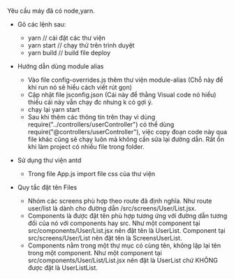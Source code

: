 Yêu cầu máy đã có node,yarn.

* Gõ các lệnh sau:

  - yarn // cài đặt các thư viện
  - yarn start // chạy thử trên trình duyệt
  - yarn build // build file deploy

* Hướng dẫn dùng module alias
  - Vào file config-overrides.js thêm thư viện module-alias (Chỗ này để khi run nó sẽ hiểu cách viết rút gọn)
  - Cập nhật file jsconfig.json (Cái này để thằng Visual code nó hiểu) thiếu cái này vẫn chạy đc nhưng k có gợi ý.
  - chạy lại yarn start
  - Sau khi thêm các thông tin trên thay vì dùng require("../controllers/userController") có thể dùng require("@controllers/userController"), việc copy đoạn code này qua file khác cũng sẽ chạy luôn mà không cần sửa lại đường dẫn. Rất ổn khi làm project có nhiều file trong folder.

* Sử dụng thư viện antd
  - Trong file App.js import file css của thư viện

* Quy tắc đặt tên Files
  - Nhóm các screens phù hợp theo route đã định nghĩa. Như route user/list là dành cho đường dẫn /src/screens/User/List.jsx.
  - Components là được đặt tên phù hợp tương ứng với đường dẫn tương đối của nó với components hay src. Như một component tại src/components/User/List.jsx nên đặt tên là UserList. Component tại src/screens/User/List nên đặt tên là ScreensUserList.
  - Components nằm trong một thự mục có cùng tên, không lặp lại tên trong một component. Như một component tại src/components/User/List/List.jsx nên đặt là UserList chứ KHÔNG được đặt là UserListList.
